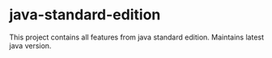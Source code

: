 # java-standard-edition
This project contains all features from java standard edition. Maintains latest java version.
